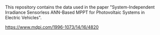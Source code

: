 This repository contains the data used in the paper
"System-Independent Irradiance Sensorless ANN-Based MPPT for Photovoltaic Systems in Electric Vehicles".

https://www.mdpi.com/1996-1073/14/16/4820
